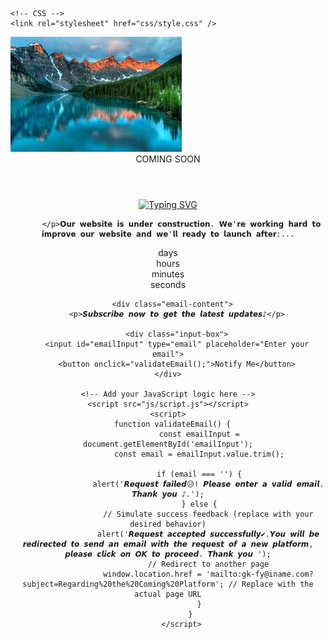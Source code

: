 <!DOCTYPE html>
<!-- Coding by CodingLab | www.codinglabweb.com-->
<html lang="en">
  <head>
    <meta charset="UTF-8" />
    <meta http-equiv="X-UA-Compatible" content="IE=edge" />
    <meta name="viewport" content="width=device-width, initial-scale=1.0" />
    <title>🌷COMING S00N🌷</title>

    <!-- CSS -->
    <link rel="stylesheet" href="css/style.css" />
  </head>
  <body>
    <section class="container">
      <img src="image.jpg" alt="" class="image" />
      <header>COMING SOON</header>
      <p>
          <div align="center">
          <a href="https://git.io/typing-svg"><img src="https://readme-typing-svg.demolab.com?font=Black+Ops+One&size=50&pause=1000&color=1BAFBAFF&center=true&width=910&height=100&lines=SOON+SAVVY+INVESTMENT;BE+READY+TO+START; MAKING+MONEY+ONLINE;FROM+HOME;ENJOY+YOUR+DAY+WITH+SAVVY🕊️;POWERED+BY+FY'S-PROPERTY🕊️+LOVE+YOU+GUYS🕊️" alt="Typing SVG" /></a>
           
          </p>𝗢𝘂𝗿 𝘄𝗲𝗯𝘀𝗶𝘁𝗲 𝗶𝘀 𝘂𝗻𝗱𝗲𝗿 𝗰𝗼𝗻𝘀𝘁𝗿𝘂𝗰𝘁𝗶𝗼𝗻. 𝗪𝗲'𝗿𝗲 𝘄𝗼𝗿𝗸𝗶𝗻𝗴 𝗵𝗮𝗿𝗱 𝘁𝗼 𝗶𝗺𝗽𝗿𝗼𝘃𝗲 𝗼𝘂𝗿 𝘄𝗲𝗯𝘀𝗶𝘁𝗲 𝗮𝗻𝗱 𝘄𝗲'𝗹𝗹 𝗿𝗲𝗮𝗱𝘆 𝘁𝗼 𝗹𝗮𝘂𝗻𝗰𝗵 𝗮𝗳𝘁𝗲𝗿:...
</p>
           <div class="time-content">
             <div class="time days">
          <span class="number"></span>
              <span class="text">days</span>
             </div>
              <div class="time hours">
              <span class="number"></span>
                <span class="text">hours</span>
               </div>
        <div class="time minutes">
          <span class="number"></span>
          <span class="text">minutes</span>
        </div>
               <div class="time seconds">
          <span class="number"></span>
               <span class="text">seconds</span>
            </div>
           </div>

      <div class="email-content">
        <p>‎𝙎𝙪𝙗𝙨𝙘𝙧𝙞𝙗𝙚 𝙣𝙤𝙬 𝙩𝙤 𝙜𝙚𝙩 𝙩𝙝𝙚 𝙡𝙖𝙩𝙚𝙨𝙩 𝙪𝙥𝙙𝙖𝙩𝙚𝙨♪</p>

        <div class="input-box">
        <input id="emailInput" type="email" placeholder="Enter your email">
        <button onclick="validateEmail();">Notify Me</button>
    </div>

    <!-- Add your JavaScript logic here -->
    <script src="js/script.js"></script>
    <script>
      function validateEmail() {
                  const emailInput = document.getElementById('emailInput');
                  const email = emailInput.value.trim();

                  if (email === '') {
                      alert('𝙍𝙚𝙦𝙪𝙚𝙨𝙩 𝙛𝙖𝙞𝙡𝙚𝙙😥! 𝙋𝙡𝙚𝙖𝙨𝙚 𝙚𝙣𝙩𝙚𝙧 𝙖 𝙫𝙖𝙡𝙞𝙙 𝙚𝙢𝙖𝙞𝙡. 𝙏𝙝𝙖𝙣𝙠 𝙮𝙤𝙪 ♪.');
                  } else {
                      // Simulate success feedback (replace with your desired behavior)
                      alert('𝙍𝙚𝙦𝙪𝙚𝙨𝙩 𝙖𝙘𝙘𝙚𝙥𝙩𝙚𝙙 𝙨𝙪𝙘𝙘𝙚𝙨𝙨𝙛𝙪𝙡𝙡𝙮✔️.𝙔𝙤𝙪 𝙬𝙞𝙡𝙡 𝙗𝙚 𝙧𝙚𝙙𝙞𝙧𝙚𝙘𝙩𝙚𝙙 𝙩𝙤 𝙨𝙚𝙣𝙙 𝙖𝙣 𝙚𝙢𝙖𝙞𝙡 𝙬𝙞𝙩𝙝 𝙩𝙝𝙚 𝙧𝙚𝙦𝙪𝙚𝙨𝙩 𝙤𝙛 𝙖 𝙣𝙚𝙬 𝙥𝙡𝙖𝙩𝙛𝙤𝙧𝙢, 𝙥𝙡𝙚𝙖𝙨𝙚 𝙘𝙡𝙞𝙘𝙠 𝙤𝙣 𝙊𝙆 𝙩𝙤 𝙥𝙧𝙤𝙘𝙚𝙚𝙙. 𝙏𝙝𝙖𝙣𝙠 𝙮𝙤𝙪 ');
                      // Redirect to another page
                      window.location.href = 'mailto:gk-fy@iname.com?subject=Regarding%20the%20Coming%20Platform'; // Replace with the actual page URL
                  }
              }
          </script>




